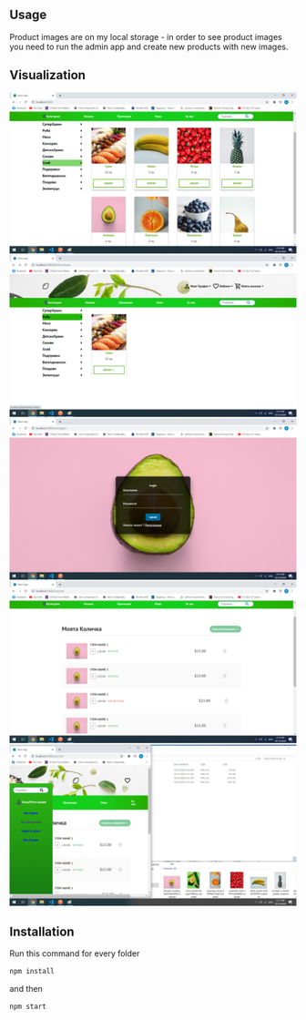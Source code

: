 ## Usage
Product images are on my local storage - in order to see product images you need to run the admin app and create new products with new images.

## Visualization
<img src="ecommerce-front-end/githubimages/Products.png" width="620">
<img src="ecommerce-front-end/githubimages/CategoryView.png" width="620">
<img src="ecommerce-front-end/githubimages/Signin.png" width="620">
<img src="ecommerce-front-end/githubimages/Cart.png" width="620">
<img src="ecommerce-front-end/githubimages/ResponsiveNavBar.png" width="620">

## Installation

Run this command for every folder

```bash
npm install
```
and then
```bash
npm start
```

